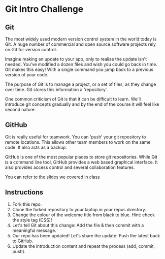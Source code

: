 # Git Intro Challenge

## Git
The most widely used modern version control system in the world today is Git. A huge number of commercial and open source software projects rely on Git for version control.

Imagine making an update to your app, only to realise the update isn't needed. You've modified a dozen files and wish you could go back in time. Git makes this easy! With a single command you jump back to a previous version of your code.

The purpose of Git is to manage a project, or a set of files, as they change over time. Git stores this information a 'repository'.

One common criticism of Git is that it can be difficult to learn. We'll introduce git concepts gradually and by the end of the course it will feel like second nature.

## GitHub
Git is really useful for teamwork. You can 'push' your git repository to remote locations. This allows other team members to work on the same code. It also acts as a backup.

GitHub is one of the most popular places to store git repositories. While Git is a command line tool, GitHub provides a web based graphical interface. It also provides access control and several collaboration features.

You can refer to the  [slides](https://docs.google.com/presentation/d/1V56BTICBn1_nL9O3yGOJfgOg-gnHDwUb8CFB3eCDCt4/edit?usp=sharing "Git Intro Presentation") we covered in class

## Instructions
1. Fork this repo.
1. Clone the forked repository to your laptop in your repos directory.
1. Change the colour of the welcome title from black to blue. Hint: check the style tag (CSS)!
1. Let's tell Git about this change: Add the file & then commit with a meaningful message.
1. Our repo has been updated! Let's share the update: Push the latest back to GitHub.
1. Update the introduction content and repeat the process (add, commit, push).
